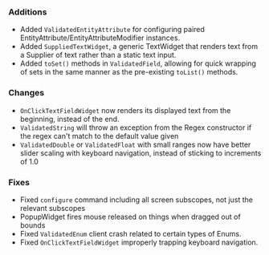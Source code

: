 ### Additions
* Added `ValidatedEntityAttribute` for configuring paired EntityAttribute/EntityAttributeModifier instances.
* Added `SuppliedTextWidget`, a generic TextWidget that renders text from a Supplier of text rather than a static text input.
* Added `toSet()` methods in `ValidatedField`, allowing for quick wrapping of sets in the same manner as the pre-existing `toList()` methods.

### Changes
* `OnClickTextFieldWidget` now renders its displayed text from the beginning, instead of the end.
* `ValidatedString` will throw an exception from the Regex constructor if the regex can't match to the default value given
* `ValidatedDouble` or `ValidatedFloat` with small ranges now have better slider scaling with keyboard navigation, instead of sticking to increments of 1.0

### Fixes
* Fixed `configure` command including all screen subscopes, not just the relevant subscopes
* PopupWidget fires mouse released on things when dragged out of bounds
* Fixed `ValidatedEnum` client crash related to certain types of Enums.
* Fixed `OnClickTextFieldWidget` improperly trapping keyboard navigation.